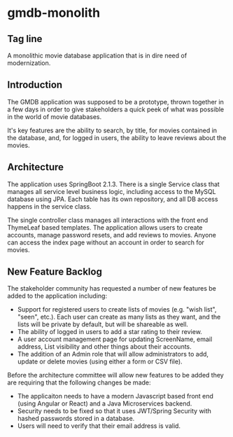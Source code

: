 # gmdb-monolith

## Tag line
A monolithic movie database application that is in dire need of modernization.

## Introduction
The GMDB application was supposed to be a prototype, thrown together in a few days in order to give stakeholders a quick peek of what was possible in the world of movie databases.

It's key features are the ability to search, by title, for movies contained in the database, and, for logged in users, the ability to leave reviews about the movies.

## Architecture
The application uses SpringBoot 2.1.3.  There is a single Service class that manages all service level business logic, including access to the MySQL database using JPA.  Each table has its own repository, and all DB access happens in the service class.

The single controller class manages all interactions with the front end ThymeLeaf based templates.  The application allows users to create accounts, manage password resets, and add reviews to movies.  Anyone can access the index page without an account in 
order to search for movies.

## New Feature Backlog
The stakeholder community has requested a number of new features be added to the application including:
- Support for registered users to create lists of movies (e.g. "wish list", "seen", etc.).  Each user can create as many lists as they want, and the lists will be private by default, but will be shareable as well.
- The ability of logged in users to add a star rating to their review.
- A user account management page for updating ScreenName, email address, List visibility and other things about their accounts.
- The addition of an Admin role that will allow administrators to add, update or delete movies (using either a form or CSV file).

Before the architecture committee will allow new features to be added they are requiring that the following changes be made:
- The applicaiton needs to have a modern Javascript based front end (using Angular or React) and a Java Microservices backend.
- Security needs to be fixed so that it uses JWT/Spring Security with hashed passwords stored in a database.
- Users will need to verify that their email address is valid.





